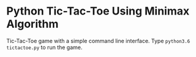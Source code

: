 # Python Tic-Tac-Toe Using Minimax Algorithm

Tic-Tac-Toe game with a simple command line interface.
Type `python3.6 tictactoe.py` to run the game.
